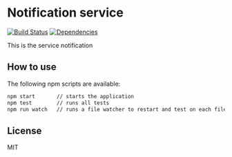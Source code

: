 # Notification service

[![Build Status](https://travis-ci.org/c24-microws-mar/notification-service.svg)](https://travis-ci.org/c24-microws-mar/notification-service)
[![Dependencies](https://david-dm.org/c24-microws-mar/notification-service.svg)](https://david-dm.org/badges/shields)

This is the service notification

## How to use

The following npm scripts are available:

~~~ sh
npm start       // starts the application
npm test        // runs all tests
npm run watch   // runs a file watcher to restart and test on each file change
~~~

## License

MIT
